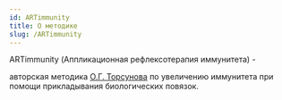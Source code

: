 ```yaml
---
id: ARTimmunity
title: О методике
slug: /ARTimmunity
---
```


ARTimmunity (Аппликационная рефлексотерапия иммунитета) - 



авторская методика [О.Г. Торсунова](http://torsunov.ru/) по увеличению иммунитета 
при помощи прикладывания биологических повязок.
